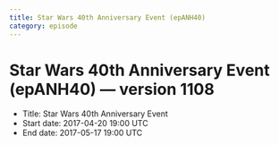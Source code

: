 ```yaml
---
title: Star Wars 40th Anniversary Event (epANH40)
category: episode
---
```


# Star Wars 40th Anniversary Event (epANH40) — version 1108



  * Title: Star Wars 40th Anniversary Event
  * Start date: 2017-04-20 19:00 UTC
  * End date: 2017-05-17 19:00 UTC

